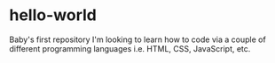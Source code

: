 # hello-world
Baby's first repository
I'm looking to learn how to code via a couple of different programming languages i.e. HTML, CSS, JavaScript, etc.
